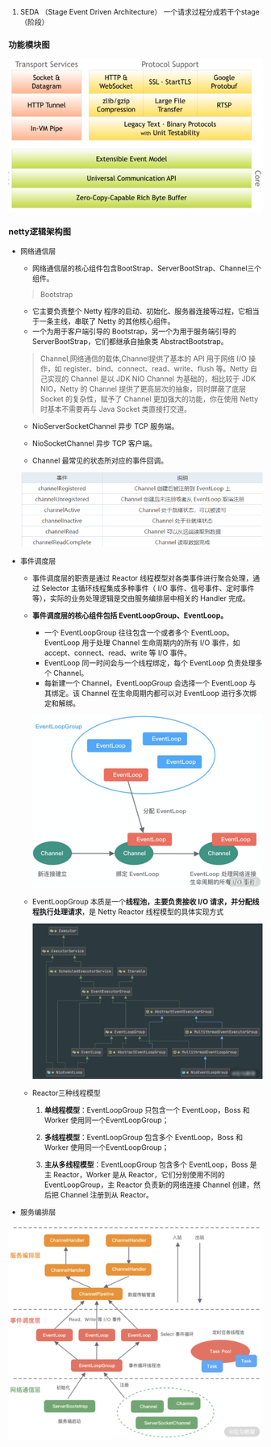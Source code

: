 1. SEDA （Stage Event Driven Architecture） 一个请求过程分成若干个stage（阶段）

### 功能模块图

<img src="assets/image-20201026185629114.png" alt="image-20201026185629114" style="zoom:150%;" />

### netty逻辑架构图

- 网络通信层

  - 网络通信层的核心组件包含BootStrap、ServerBootStrap、Channel三个组件。

  >Bootstrap

  - 它主要负责整个 Netty 程序的启动、初始化、服务器连接等过程，它相当于一条主线，串联了 Netty 的其他核心组件。
  - 一个为用于客户端引导的 Bootstrap，另一个为用于服务端引导的 ServerBootStrap，它们都继承自抽象类 AbstractBootstrap。

  > Channel,网络通信的载体,Channel提供了基本的 API 用于网络 I/O 操作，如 register、bind、connect、read、write、flush 等。Netty 自己实现的 Channel 是以 JDK NIO Channel 为基础的，相比较于 JDK NIO，Netty 的 Channel 提供了更高层次的抽象，同时屏蔽了底层 Socket 的复杂性，赋予了 Channel 更加强大的功能，你在使用 Netty 时基本不需要再与 Java Socket 类直接打交道。

  - NioServerSocketChannel 异步 TCP 服务端。

  - NioSocketChannel 异步 TCP 客户端。
  - Channel 最常见的状态所对应的事件回调。

  ![image-20201026202418855](assets/image-20201026202418855.png)

- 事件调度层

  - 事件调度层的职责是通过 Reactor 线程模型对各类事件进行聚合处理，通过 Selector 主循环线程集成多种事件（ I/O 事件、信号事件、定时事件等），实际的业务处理逻辑是交由服务编排层中相关的 Handler 完成。

  - **事件调度层的核心组件包括 EventLoopGroup、EventLoop。**

    - 一个 EventLoopGroup 往往包含一个或者多个 EventLoop。EventLoop 用于处理 Channel 生命周期内的所有 I/O 事件，如 accept、connect、read、write 等 I/O 事件。
    - EventLoop 同一时间会与一个线程绑定，每个 EventLoop 负责处理多个 Channel。
    - 每新建一个 Channel，EventLoopGroup 会选择一个 EventLoop 与其绑定。该 Channel 在生命周期内都可以对 EventLoop 进行多次绑定和解绑。

    ![image-20201026204421395](assets/image-20201026204421395.png)

  - EventLoopGroup 本质是一个**线程池，主要负责接收 I/O 请求，并分配线程执行处理请求**，是 Netty Reactor 线程模型的具体实现方式

    ![image-20201026204505687](assets/image-20201026204505687.png)

  - Reactor三种线程模型

    1. **单线程模型**：EventLoopGroup 只包含一个 EventLoop，Boss 和 Worker 使用同一个EventLoopGroup；

    2. **多线程模型**：EventLoopGroup 包含多个 EventLoop，Boss 和 Worker 使用同一个EventLoopGroup；

    3. **主从多线程模型**：EventLoopGroup 包含多个 EventLoop，Boss 是主 Reactor，Worker 是从 Reactor，它们分别使用不同的 EventLoopGroup，主 Reactor 负责新的网络连接 Channel 创建，然后把 Channel 注册到从 Reactor。

- 服务编排层

![image-20201026195805734](assets/image-20201026195805734.png)